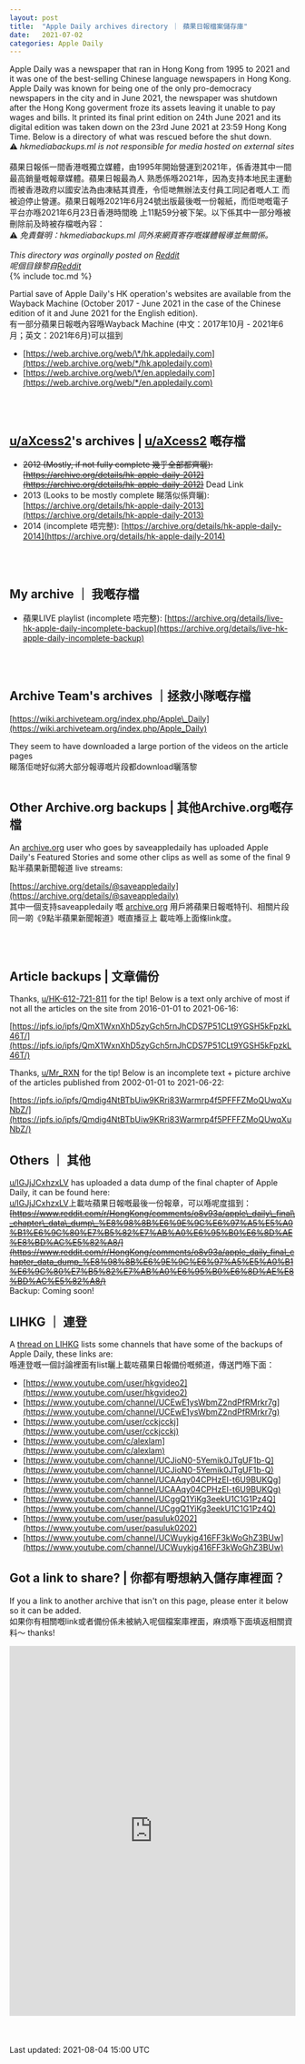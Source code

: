 ```yaml
---
layout: post
title:  "Apple Daily archives directory ｜ 蘋果日報檔案儲存庫"
date:   2021-07-02
categories: Apple Daily
---
```

Apple Daily was a newspaper that ran in Hong Kong from 1995 to 2021 and it was one of the best-selling Chinese language newspapers in Hong Kong.
Apple Daily was known for being one of the only pro-democracy newspapers in the city and in June 2021, the newspaper was shutdown after the Hong Kong goverment froze its assets leaving it unable to pay wages and bills. It printed its final print edition on 24th June 2021 and its digital edition was taken down on the 23rd June 2021 at 23:59 Hong Kong Time. Below is a directory of what was rescued before the shut down. <br>
⚠️ *hkmediabackups.ml is not responsible for media hosted on external sites*<br>
<br>
蘋果日報係一間香港嘅獨立媒體，由1995年開始營運到2021年，係香港其中一間最高銷量嘅報章媒體。蘋果日報最為人
熟悉係喺2021年，因為支持本地民主運動而被香港政府以國安法為由凍結其資產，令佢哋無辦法支付員工同記者嘅人工
而被迫停止營運。蘋果日報喺2021年6月24號出版最後嘅一份報紙，而佢哋嘅電子平台亦喺2021年6月23日香港時間晚
上11點59分被下架。以下係其中一部分喺被刪除前及時被存檔嘅內容： <br>
⚠️ *免責聲明：hkmediabackups.ml 同外來網頁寄存嘅媒體報導並無關係。* <br>
<br>
*This directory was orginally posted on [Reddit](https://www.reddit.com/r/HongKong/comments/o800xl/trying_to_create_an_apple_daily_archive_directory/)* <br>
*呢個目錄黎自[Reddit](https://www.reddit.com/r/HongKong/comments/o800xl/trying_to_create_an_apple_daily_archive_directory/)*<br>
{% include toc.md %}

Partial save of Apple Daily's HK operation's websites are available from the Wayback Machine (October 2017 - June 2021 in the case of the Chinese edition of it and June 2021 for the English edition). <br>
有一部分蘋果日報嘅內容喺Wayback Machine (中文：2017年10月 - 2021年6月；英文：2021年6月)可以搵到

* [https://web.archive.org/web/\*/hk.appledaily.com](https://web.archive.org/web/*/hk.appledaily.com)
* [https://web.archive.org/web/\*/en.appledaily.com](https://web.archive.org/web/*/en.appledaily.com)
<br>
<br>

## [u/aXcess2](https://www.reddit.com/user/aXcess2)'s archives | [u/aXcess2](https://www.reddit.com/user/aXcess2) 嘅存檔

* ~~2012 (Mostly, if not fully complete  幾乎全部都齊曬): [https://archive.org/details/hk-apple-daily-2012](https://archive.org/details/hk-apple-daily-2012)~~ Dead Link
* 2013 (Looks to be mostly complete  睇落似係齊曬): [https://archive.org/details/hk-apple-daily-2013](https://archive.org/details/hk-apple-daily-2013)
* 2014 (incomplete  唔完整): [https://archive.org/details/hk-apple-daily-2014](https://archive.org/details/hk-apple-daily-2014)
<br>
<br>

## My archive ｜ 我嘅存檔

* 蘋果LIVE playlist (incomplete  唔完整): [https://archive.org/details/live-hk-apple-daily-incomplete-backup](https://archive.org/details/live-hk-apple-daily-incomplete-backup)
<br>
<br>

## Archive Team's archives ｜拯救小隊嘅存檔

[https://wiki.archiveteam.org/index.php/Apple\_Daily](https://wiki.archiveteam.org/index.php/Apple_Daily)

They seem to have downloaded a large portion of the videos on the article pages <br>
睇落佢哋好似將大部分報導嘅片段都download曬落黎
<br>
<br>

## Other Archive.org backups | 其他Archive.org嘅存檔
An [archive.org](https://archive.org) user who goes by saveappledaily has uploaded Apple Daily's Featured Stories and some other clips as well as some of the final 9點半蘋果新聞報道 live streams:

[https://archive.org/details/@saveappledaily](https://archive.org/details/@saveappledaily) <br>
其中一個支持saveappledaily 嘅 [archive.org](https://archive.org) 用戶將蘋果日報嘅特刊、相關片段同一啲《9點半蘋果新聞報道》嘅直播豆上
載咗喺上面條link度。

<br>
<br>

## Article backups | 文章備份
Thanks, [u/HK-612-721-811](https://www.reddit.com/user/HK-612-721-811) for the tip! Below is a text only archive of most if not all the articles on the site from 2016-01-01 to 2021-06-16:

[https://ipfs.io/ipfs/QmX1WxnXhD5zyGch5rnJhCDS7P51CLt9YGSH5kFpzkL46T/](https://ipfs.io/ipfs/QmX1WxnXhD5zyGch5rnJhCDS7P51CLt9YGSH5kFpzkL46T/)

Thanks, [u/Mr_RXN](https://www.reddit.com/user/Mr_RXN) for the tip! Below is an incomplete text + picture archive of the articles published from 2002-01-01 to 2021-06-22:

[https://ipfs.io/ipfs/Qmdig4NtBTbUiw9KRri83Warmrp4f5PFFFZMoQUwqXuNbZ/](https://ipfs.io/ipfs/Qmdig4NtBTbUiw9KRri83Warmrp4f5PFFFZMoQUwqXuNbZ/)

## Others ｜ 其他
[u/lGJjJCxhzxLV](https://www.reddit.com/user/lGJjJCxhzxLV) has uploaded a data dump of the final chapter of Apple Daily, it can be found here: <br>
[u/lGJjJCxhzxLV](https://www.reddit.com/user/lGJjJCxhzxLV)上載咗蘋果日報嘅最後一份報章，可以喺呢度搵到：<br>
~~[https://www.reddit.com/r/HongKong/comments/o8v93a/apple\_daily\_final\_chapter\_data\_dump\_%E8%98%8B%E6%9E%9C%E6%97%A5%E5%A0%B1%E6%9C%80%E7%B5%82%E7%AB%A0%E6%95%B0%E6%8D%AE%E8%BD%AC%E5%82%A8/](https://www.reddit.com/r/HongKong/comments/o8v93a/apple_daily_final_chapter_data_dump_%E8%98%8B%E6%9E%9C%E6%97%A5%E5%A0%B1%E6%9C%80%E7%B5%82%E7%AB%A0%E6%95%B0%E6%8D%AE%E8%BD%AC%E5%82%A8/)~~ <br>
Backup: Coming soon!

## LIHKG ｜ 連登
A [thread on LIHKG](https://lihkg.com/thread/2588718/page/1) lists some channels that have some of the backups of Apple Daily, these links are: <br>
喺連登嘅一個討論裡面有list曬上載咗蘋果日報備份嘅頻道，傳送門喺下面：

* [https://www.youtube.com/user/hkgvideo2](https://www.youtube.com/user/hkgvideo2)
* [https://www.youtube.com/channel/UCEwE1ysWbmZ2ndPfRMrkr7g](https://www.youtube.com/channel/UCEwE1ysWbmZ2ndPfRMrkr7g)
* [https://www.youtube.com/user/cckjcckj](https://www.youtube.com/user/cckjcckj)
* [https://www.youtube.com/c/alexlam](https://www.youtube.com/c/alexlam)
* [https://www.youtube.com/channel/UCJioN0-5Yemik0JTgUF1b-Q](https://www.youtube.com/channel/UCJioN0-5Yemik0JTgUF1b-Q)
* [https://www.youtube.com/channel/UCAAqy04CPHzEI-t6U9BUKQg](https://www.youtube.com/channel/UCAAqy04CPHzEI-t6U9BUKQg)
* [https://www.youtube.com/channel/UCggQ1YiKg3eekU1C1G1Pz4Q](https://www.youtube.com/channel/UCggQ1YiKg3eekU1C1G1Pz4Q)
* [https://www.youtube.com/user/pasuluk0202](https://www.youtube.com/user/pasuluk0202)
* [https://www.youtube.com/channel/UCWuykjg416FF3kWoGhZ3BUw](https://www.youtube.com/channel/UCWuykjg416FF3kWoGhZ3BUw)

## Got a link to share? | 你都有嘢想納入儲存庫裡面？
If you a link to another archive that isn't on this page, please enter it below so it can be added. <br>
如果你有相關嘅link或者備份係未被納入呢個檔案庫裡面，麻煩喺下面填返相關資料～ thanks! <br>
<iframe width="730px" height= "650px" src= "https://forms.office.com/Pages/ResponsePage.aspx?id=DQSIkWdsW0yxEjajBLZtrQAAAAAAAAAAAAO__fWPBfFUOTZPWTQyVUlMSEdUTVVZNTRHUVRURlFPWi4u&embed=true" frameborder= "0" marginwidth= "0" marginheight= "0" style= "border: none; max-width:100%; max-height:100vh" allowfullscreen webkitallowfullscreen mozallowfullscreen msallowfullscreen> </iframe>
<br>
<br>
<br>
<br>
Last updated: 2021-08-04 15:00 UTC